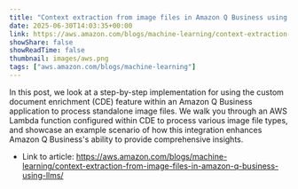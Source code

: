 ```yaml
---
title: "Context extraction from image files in Amazon Q Business using LLMs"
date: 2025-06-30T14:03:35+00:00
link: https://aws.amazon.com/blogs/machine-learning/context-extraction-from-image-files-in-amazon-q-business-using-llms/
showShare: false
showReadTime: false
thumbnail: images/aws.png
tags: ["aws.amazon.com/blogs/machine-learning"]
---
```

In this post, we look at a step-by-step implementation for using the custom document enrichment (CDE) feature within an Amazon Q Business application to process standalone image files. We walk you through an AWS Lambda function configured within CDE to process various image file types, and showcase an example scenario of how this integration enhances Amazon Q Business's ability to provide comprehensive insights.

- Link to article: https://aws.amazon.com/blogs/machine-learning/context-extraction-from-image-files-in-amazon-q-business-using-llms/